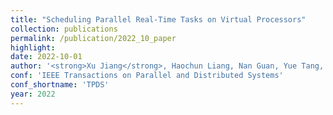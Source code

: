 ```yaml
---
title: "Scheduling Parallel Real-Time Tasks on Virtual Processors"
collection: publications
permalink: /publication/2022_10_paper
highlight: 
date: 2022-10-01
author: '<strong>Xu Jiang</strong>, Haochun Liang, Nan Guan, Yue Tang, Lei Qiao, Wang Yi'
conf: 'IEEE Transactions on Parallel and Distributed Systems'
conf_shortname: 'TPDS'
year: 2022
---
```

